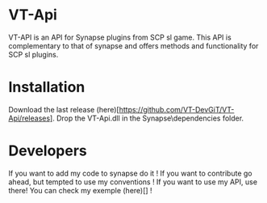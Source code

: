 # VT-Api
VT-API is an API for Synapse plugins from SCP sl game. This API is complementary to that of synapse and offers methods and functionality for SCP sl plugins.

# Installation
Download the last release (here)[https://github.com/VT-DevGiT/VT-Api/releases]. Drop the VT-Api.dll in the Synapse\dependencies folder.

# Developers
If you want to add my code to synapse do it !
If you want to contribute go ahead, but tempted to use my conventions ! 
If you want to use my API, use there! You can check my exemple (here)[] !

